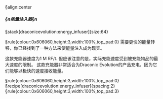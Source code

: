 §align:center
##### §n能量注入器§n

§stack[draconicevolution:energy_infuser]{size:64}

§rule{colour:0x606060,height:3,width:100%,top_pad:0}
需要更快的能量转移，你已经找到了一种方法来使能量注入成为现实。

这款充能器速度为1 M RF/t.
但应该注意的是，实际充能速度受到被充能物品的最大速度的限制。
这款充能器非常适合为Draconic Evolution的产品充电，因为它们能够以极快的速度接收能量。

§rule{colour:0x606060,height:3,width:100%,top_pad:0}
§recipe[draconicevolution:energy_infuser]{spacing:2}
§rule{colour:0x606060,height:3,width:100%,top_pad:3}